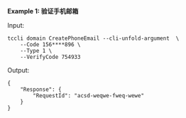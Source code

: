 **Example 1: 验证手机邮箱**



Input: 

```
tccli domain CreatePhoneEmail --cli-unfold-argument  \
    --Code 156****896 \
    --Type 1 \
    --VerifyCode 754933
```

Output: 
```
{
    "Response": {
        "RequestId": "acsd-weqwe-fweq-wewe"
    }
}
```

